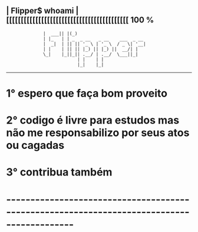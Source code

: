 | Flipper$ whoami |[[[[[[[[[[[[[[[[[[[[[[[[[[[[[[[[[[[[[[[[[[ 100 %
--------------------------------------------------------------------------------------------
                  |  ___|| |(_)                          
                  | |_   | | _  _ __   _ __    ___  _ __ 
                  |  _|  | || || '_ \ | '_ \  / _ \| '__|
                  | |    | || || |_) || |_) ||  __/| |   
                  \_|    |_||_|| .__/ | .__/  \___||_|   
                               | |    | |                
                               |_|    |_|      
--------------------------------------------------------------------------------------------

# 1° espero que faça bom proveito 
# 2° codigo é livre para estudos mas não me responsabilizo por seus atos ou cagadas
# 3° contribua também    

# ------------------------------------------------------------------------------------------
